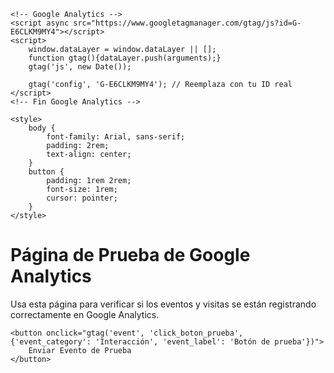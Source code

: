 <!DOCTYPE html>
<html lang="es">
<head>
    <meta charset="UTF-8">
    <meta name="viewport" content="width=device-width, initial-scale=1.0">
    <title>Prueba de Flujos - Google Analytics</title>
    
    <!-- Google Analytics -->
    <script async src="https://www.googletagmanager.com/gtag/js?id=G-E6CLKM9MY4"></script>
    <script>
        window.dataLayer = window.dataLayer || [];
        function gtag(){dataLayer.push(arguments);}
        gtag('js', new Date());

        gtag('config', 'G-E6CLKM9MY4'); // Reemplaza con tu ID real
    </script>
    <!-- Fin Google Analytics -->

    <style>
        body {
            font-family: Arial, sans-serif;
            padding: 2rem;
            text-align: center;
        }
        button {
            padding: 1rem 2rem;
            font-size: 1rem;
            cursor: pointer;
        }
    </style>
</head>
<body>
    <h1>Página de Prueba de Google Analytics</h1>
    <p>Usa esta página para verificar si los eventos y visitas se están registrando correctamente en Google Analytics.</p>

    <button onclick="gtag('event', 'click_boton_prueba', {'event_category': 'Interacción', 'event_label': 'Botón de prueba'})">
        Enviar Evento de Prueba
    </button>
</body>
</html>
